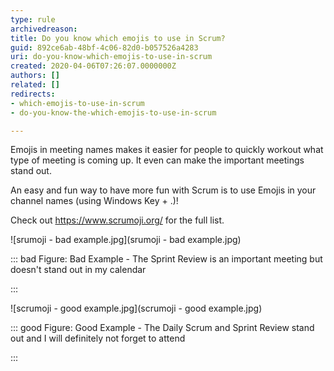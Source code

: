 ```yaml
---
type: rule
archivedreason: 
title: Do you know which emojis to use in Scrum?
guid: 892ce6ab-48bf-4c06-82d0-b057526a4283
uri: do-you-know-which-emojis-to-use-in-scrum
created: 2020-04-06T07:26:07.0000000Z
authors: []
related: []
redirects:
- which-emojis-to-use-in-scrum
- do-you-know-the-which-emojis-to-use-in-scrum

---
```


Emojis in meeting names makes it easier for people to quickly workout what type of meeting is coming up. It even can make the important meetings stand out. 

An easy and fun way to have more fun with Scrum is to use Emojis in your channel names (using Windows Key + .)!




Check out https://www.scrumoji.org/ for the full list.




![srumoji - bad example.jpg](srumoji - bad example.jpg)



::: bad
Figure: Bad Example - The Sprint Review is an important meeting but doesn't stand out in my calendar

:::





![scrumoji - good example.jpg](scrumoji - good example.jpg) 



::: good
Figure: Good Example - The Daily Scrum and Sprint Review stand out and I will definitely not forget to attend

:::




<!--endintro-->
